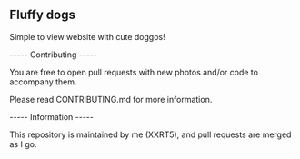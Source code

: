 ## Fluffy dogs

Simple to view website with cute doggos!

----- Contributing -----

You are free to open pull requests with new photos and/or code to accompany them.

Please read CONTRIBUTING.md for more information.

----- Information -----

This repository is maintained by me (XXRT5), and pull requests are merged as I go.
